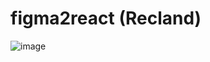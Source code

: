 # figma2react (Recland)

![image](https://github.com/huynhdev24/figma2react/assets/124909303/1bcec873-501d-4023-9284-fcebec855ea2)
